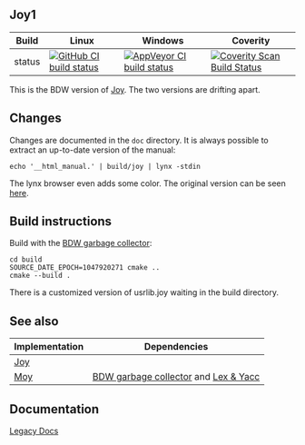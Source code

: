 Joy1
----

Build|Linux|Windows|Coverity
---|---|---|---
status|[![GitHub CI build status](https://github.com/Wodan58/joy1/actions/workflows/cmake.yml/badge.svg)](https://github.com/Wodan58/joy1/actions/workflows/cmake.yml)|[![AppVeyor CI build status](https://ci.appveyor.com/api/projects/status/github/Wodan58/joy1?branch=master&svg=true)](https://ci.appveyor.com/project/Wodan58/joy1)|[![Coverity Scan Build Status](https://img.shields.io/coverity/scan/14633.svg)](https://scan.coverity.com/projects/wodan58-joy1)

This is the BDW version of [Joy](https://github.com/Wodan58/Joy). The two
versions are drifting apart.

Changes
-------

Changes are documented in the `doc` directory.
It is always possible to extract an up-to-date version of the manual:

    echo '__html_manual.' | build/joy | lynx -stdin

The lynx browser even adds some color.
The original version can be seen [here](https://github.com/Wodan58/joy0).

Build instructions
------------------

Build with the [BDW garbage collector](https://github.com/ivmai/bdwgc):

    cd build
    SOURCE_DATE_EPOCH=1047920271 cmake ..
    cmake --build .

There is a customized version of usrlib.joy waiting in the build directory.

See also
--------

Implementation|Dependencies
--------------|------------
[Joy](https://github.com/Wodan58/Joy)|
[Moy](https://github.com/Wodan58/Moy)|[BDW garbage collector](https://github.com/ivmai/bdwgc) and [Lex & Yacc](https://sourceforge.net/projects/winflexbison/files/win_flex_bison-latest.zip)

Documentation
-------------

[Legacy Docs](https://wodan58.github.io)

